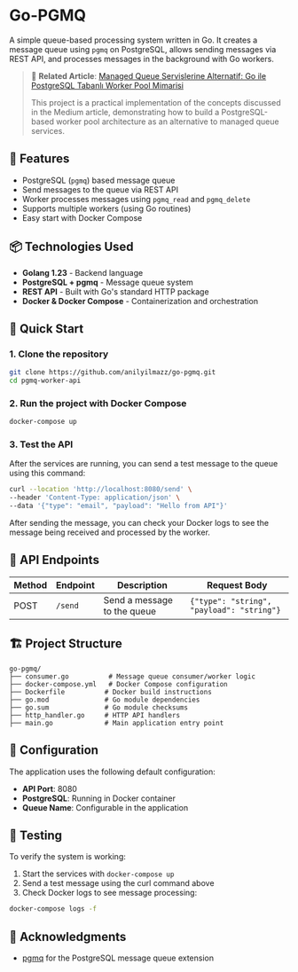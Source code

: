 # Go-PGMQ

A simple queue-based processing system written in Go. It creates a message queue using `pgmq` on PostgreSQL, allows sending messages via REST API, and processes messages in the background with Go workers.

> 📖 **Related Article**: [Managed Queue Servislerine Alternatif: Go ile PostgreSQL Tabanlı Worker Pool Mimarisi](https://medium.com/@anilyilmaz/rabbitmqsuz-da-olur-postgresql-ile-sade-ve-g%C3%BC%C3%A7l%C3%BC-bir-kuyruk-sistemi-337e8bdb9823)
> 
> This project is a practical implementation of the concepts discussed in the Medium article, demonstrating how to build a PostgreSQL-based worker pool architecture as an alternative to managed queue services.

## 🧩 Features

- PostgreSQL (`pgmq`) based message queue
- Send messages to the queue via REST API
- Worker processes messages using `pgmq_read` and `pgmq_delete`
- Supports multiple workers (using Go routines)
- Easy start with Docker Compose

## 📦 Technologies Used

- **Golang 1.23** - Backend language
- **PostgreSQL + pgmq** - Message queue system
- **REST API** -  Built with Go's standard HTTP package
- **Docker & Docker Compose** - Containerization and orchestration

## 🚀 Quick Start

### 1. Clone the repository

```bash
git clone https://github.com/anilyilmazz/go-pgmq.git
cd pgmq-worker-api
```

### 2. Run the project with Docker Compose

```bash
docker-compose up
```

### 3. Test the API

After the services are running, you can send a test message to the queue using this command:

```bash
curl --location 'http://localhost:8080/send' \
--header 'Content-Type: application/json' \
--data '{"type": "email", "payload": "Hello from API"}'
```

After sending the message, you can check your Docker logs to see the message being received and processed by the worker.

## 📝 API Endpoints

| Method | Endpoint | Description | Request Body |
|--------|----------|-------------|--------------|
| POST | `/send` | Send a message to the queue | `{"type": "string", "payload": "string"}` |

## 🏗️ Project Structure

```
go-pgmq/
├── consumer.go          # Message queue consumer/worker logic
├── docker-compose.yml   # Docker Compose configuration
├── Dockerfile          # Docker build instructions
├── go.mod              # Go module dependencies
├── go.sum              # Go module checksums
├── http_handler.go     # HTTP API handlers
├── main.go             # Main application entry point
```

## 🔧 Configuration

The application uses the following default configuration:

- **API Port**: 8080
- **PostgreSQL**: Running in Docker container
- **Queue Name**: Configurable in the application

## 🧪 Testing

To verify the system is working:

1. Start the services with `docker-compose up`
2. Send a test message using the curl command above
3. Check Docker logs to see message processing:
   
 ```bash
 docker-compose logs -f
 ```

## 🙏 Acknowledgments

- [pgmq](https://github.com/pgmq/pgmq) for the PostgreSQL message queue extension
